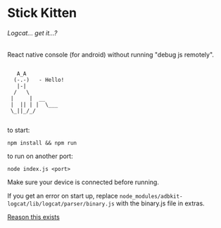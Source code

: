 # Stick Kitten
###### Logcat... get it...?
React native console (for android) without running "debug js remotely".

~~~~
	
   A_A
  (-.-)   - Hello!
   |-|
  /   \
 |     |  __
 |  || | |  \___
 \_||_/_/
 
~~~~

to start:

`npm install && npm run`

to run on another port:

`node index.js <port>`

Make sure your device is connected before running.

If you get an error on start up, replace `node_modules/adbkit-logcat/lib/logcat/parser/binary.js` with the binary.js file in extras.


[Reason this exists](http://stackoverflow.com/questions/38867536/slow-animations-when-debugger-running)
